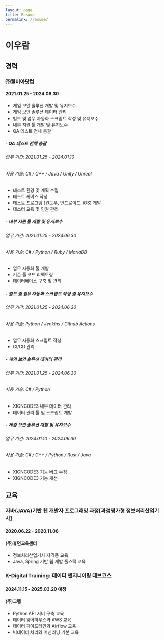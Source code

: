 ```yaml
---
layout: page
title: Resume
permalink: /resume/
---
```


# 이우람 

## 경력
### ㈜웰비아닷컴
#### 2021.01.25 - 2024.06.30
* 게임 보안 솔루션 개발 및 유지보수
* 게임 보안 솔루션 데이터 관리
* 빌드 및 업무 자동화 스크립트 작성 및 유지보수
* 내부 지원 툴 개발 및 유지보수
* QA 테스트 전체 총괄

##### - QA 테스트 전체 총괄
###### 업무 기간: 2021.01.25 - 2024.01.10
###### 사용 기술: C# / C++ / Java / Unity / Unreal
* 테스트 환경 및 계획 수립
* 테스트 케이스 작성
* 테스트 프로그램 (윈도우, 안드로이드, iOS) 개발
* 테스터 교육 및 인원 관리

##### - 내부 지원 툴 개발 및 유지보수
###### 업무 기간: 2021.01.25 - 2024.06.30
###### 사용 기술: C# / Python / Ruby / MariaDB
* 업무 자동화 툴 개발
* 기존 툴 코드 리팩토링
* 데이터베이스 구축 및 관리

##### - 빌드 및 업무 자동화 스크립트 작성 및 유지보수
###### 업무 기간: 2021.01.25 - 2024.06.30
###### 사용 기술: Python / Jenkins / Github Actions
* 업무 자동화 스크립트 작성
* CI/CD 관리

##### - 게임 보안 솔루션 데이터 관리
###### 업무 기간: 2021.01.25 - 2024.06.30
###### 사용 기술: C# / Python
* XIGNCODE3 내부 데이터 관리
* 데이터 관리 툴 및 스크립트 개발

##### - 게임 보안 솔루션 개발 및 유지보수
###### 업무 기간: 2024.01.10 - 2024.06.30
###### 사용 기술: C# / C++ / Python / Rust / Java
* XIGNCODE3 기능 버그 수정
* XIGNCODE3 기능 개선

## 교육
### 자바(JAVA)기반 웹 개발자 프로그래밍 과정[과정평가형 정보처리산업기사]
#### 2020.06.22 - 2020.11.06
#### (주)휴먼교육센터
* 정보처리산업기사 자격증 교육
* Java, Spring 기반 웹 개발 풀스택 교육

### K-Digital Training: 데이터 엔지니어링 데브코스
#### 2024.11.15 - 2025.03.20 예정
#### (주)그렙
* Python API 서버 구축 교육
* 데이터 웨어하우스와 AWS 교육
* 데이터 파이프라인과 Airflow 교육
* 빅데이터 처리와 머신러닝 기본 교육

